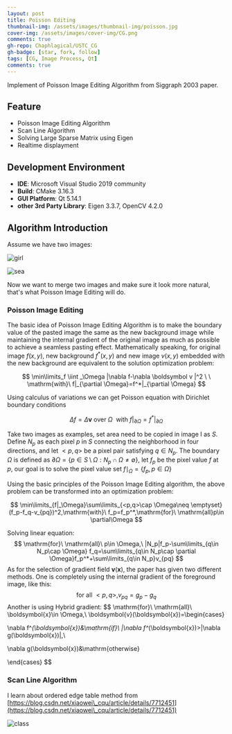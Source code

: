 ```yaml
---
layout: post
title: Poisson Editing
thumbnail-img: /assets/images/thumbnail-img/poisson.jpg
cover-img: /assets/images/cover-img/CG.png
comments: true
gh-repo: Chaphlagical/USTC_CG
gh-badge: [star, fork, follow]
tags: [CG, Image Process, Qt]
comments: true
---
```


Implement of Poisson Image Editing Algorithm from Siggraph 2003 paper.

## Feature

* Poisson Image Editing Algorithm
* Scan Line Algorithm
* Solving Large Sparse Matrix using Eigen
* Realtime displayment

## Development Environment

* **IDE**: Microsoft Visual Studio 2019 community
* **Build**: CMake 3.16.3
* **GUI Platform**: Qt 5.14.1
* **other 3rd Party Library**: Eigen 3.3.7, OpenCV 4.2.0

## Algorithm Introduction

Assume we have two images:

![girl](D:\USTC_CG\Homeworks\3_PoissonImageEditing\report\Figures\girl.jpg)

![sea](D:\USTC_CG\Homeworks\3_PoissonImageEditing\report\Figures\sea.jpg)

Now we want to merge two images and make sure it look more natural, that's what Poisson Image Editing will do.

### Poisson Image Editing

The basic idea of Poisson Image Editing Algorithm is to make the boundary value of the pasted image the same as the new background image while maintaining the internal gradient of the original image as much as possible to achieve a seamless pasting effect. Mathematically speaking, for original image $f(x,y)$, new background $f^*(x,y)$ and new image $v(x,y)$ embedded with the new background are equivalent to the solution optimization problem:

$$
\min\limits_f \iint _\Omega |\nabla f-\nabla \boldsymbol v |^2 \ \ \mathrm{with}\ f|_{\partial \Omega}=f^*|_{\partial \Omega}
$$

Using calculus of variations we can get Poisson equation with Dirichlet boundary conditions

$$
\Delta f= \Delta \boldsymbol v\ \mathrm{over}\ \Omega \ \ \mathrm{with}\ f|_{\partial \Omega}=f^*|_{\partial \Omega}
$$

Take two images as examples, set area need to be copied in image I as $S$. Define $N_p$ as each pixel $p$ in $S$ connecting the neighborhood in four directions, and let $<p,q>$ be a pixel pair satisfying $q\in N_p$. The boundary $\Omega$ is defined as $\partial \Omega =\{p\in S\setminus \Omega: N_p \cap \Omega \neq \emptyset \}$, let $f_p$ be the pixel value $f$ at $p$, our goal is to solve the pixel value set $f\mid_\Omega =\{f_p,p\in \Omega\}$ 

Using the basic principles of the Poisson Image Editing algorithm, the above problem can be transformed into an optimization problem:

$$
\min\limits_{f|_\Omega}\sum\limits_{<p,q>\cap \Omega\neq \emptyset}(f_p-f_q-v_{pq})^2,\mathrm{with}\ f_p=f_p^*,\mathrm{for}\ \mathrm{all}p\in \partial\Omega
$$

Solving linear equation:
$$
\mathrm{for}\ \mathrm{all}\ p\in \Omega,\ |N_p|f_p-\sum\limits_{q\in N_p\cap \Omega} f_q=\sum\limits_{q\in N_p\cap \partial \Omega}f_p^*+\sum\limits_{q\in N_p}v_{pq}
$$
As for the selection of gradient field $\boldsymbol{v}(\boldsymbol{x})$, the paper has given two different methods. One is completely using the internal gradient of the foreground image, like this:
$$
\mathrm{for}\ \mathrm{all}\ <p,q>,v_{pq}=g_p-g_q
$$
Another is using Hybrid gradient:
$$
\mathrm{for}\ \mathrm{all}\ \boldsymbol{x}\in \Omega,\ \boldsymbol{v}(\boldsymbol{x})=\begin{cases}

\nabla f^*(\boldsymbol{x})&\mathrm{if}\ |\nabla f^*(\boldsymbol{x})>|\nabla g(\boldsymbol{x})|,\\

\nabla g(\boldsymbol{x})&\mathrm{otherwise}

\end{cases}
$$

### Scan Line Algorithm

I learn about ordered edge table method from [https://blog.csdn.net/xiaowei\_cqu/article/details/7712451](https://blog.csdn.net/xiaowei\_cqu/article/details/7712451) 



![class](D:\USTC_CG\Homeworks\3_PoissonImageEditing\report\Figures\class.png)